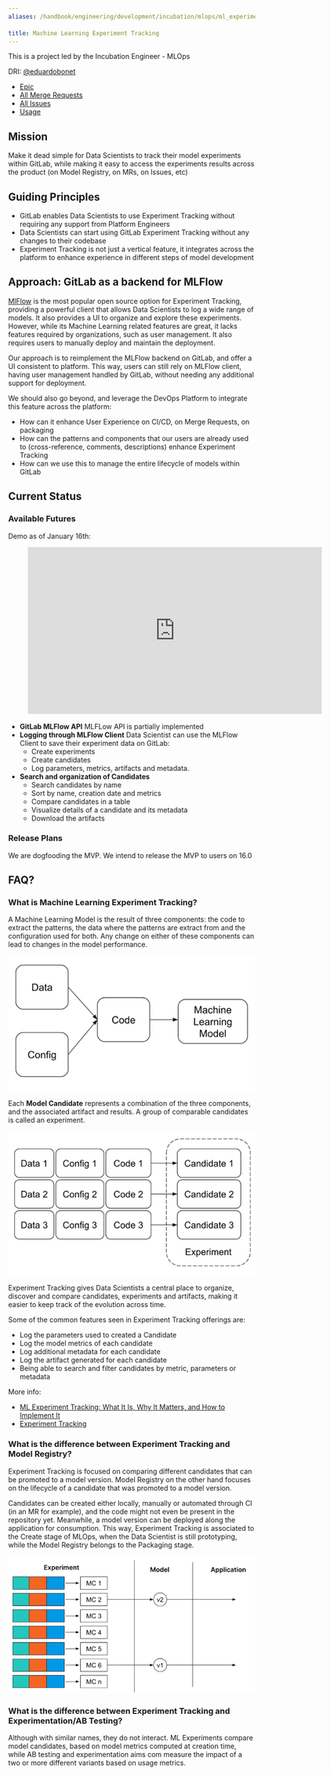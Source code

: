 ```yaml
---
aliases: /handbook/engineering/development/incubation/mlops/ml_experiment_tracking.html

title: Machine Learning Experiment Tracking
---
```


This is a project led by the Incubation Engineer - MLOps

DRI: [@eduardobonet](https://gitlab.com/eduardobonet)

- [Epic](https://gitlab.com/groups/gitlab-org/-/epics/8560)
- [All Merge Requests](https://gitlab.com/gitlab-org/gitlab/-/merge_requests?scope=all&state=opened&label_name[]=Model%20Experiments)
- [All Issues](https://gitlab.com/gitlab-org/gitlab/-/issues/?label_name%5B%5D=Model%20Experiments)
- [Usage](https://gitlab.com/gitlab-data/tableau/-/issues/323)

## Mission

Make it dead simple for Data Scientists to track their model experiments within GitLab, while making it easy to access
the experiments results across the product (on Model Registry, on MRs, on Issues, etc)

## Guiding Principles

* GitLab enables Data Scientists to use Experiment Tracking without requiring any support from Platform Engineers
* Data Scientists can start using GitLab Experiment Tracking without any changes to their codebase
* Experiment Tracking is not just a vertical feature, it integrates across the platform to enhance experience in different steps of model development

## Approach: GitLab as a backend for MLFlow

[MlFlow](https://mlflow.org/docs/latest/tracking.html) is the most popular open source option for Experiment Tracking, providing 
a powerful client that allows Data Scientists to log a wide range of models. It also provides a UI to organize and 
explore these experiments. However, while its Machine Learning related features are great, it lacks features required by 
organizations, such as user management. It also requires users to manually deploy and maintain the deployment.

Our approach is to reimplement the MLFlow backend on GitLab, and offer a UI consistent to platform. This way, users can 
still rely on MLFlow client, having user management handled by GitLab, without needing any additional support for 
deployment.

We should also go beyond, and leverage the DevOps Platform to integrate this feature across the platform:
- How can it enhance User Experience on CI/CD, on Merge Requests, on packaging
- How can the patterns and components that our users are already used to (cross-reference, comments, descriptions) enhance Experiment Tracking
- How can we use this to manage the entire lifecycle of models within GitLab

## Current Status

### Available Futures

Demo as of January 16th:


<figure class="video_container">
  <iframe width="600" height="340" src="https://www.youtube.com/embed/uxweU4zT40?controls=0"  frameborder="0" allowfullscreen></iframe>
</figure>

- **GitLab MLFlow API** MLFLow API is partially implemented
- **Logging through MLFlow Client** Data Scientist can use the MLFlow Client to save their experiment data on GitLab: 
  - Create experiments
  - Create candidates
  - Log parameters, metrics, artifacts and metadata.
- **Search and organization of Candidates** 
  - Search candidates by name
  - Sort by name, creation date and metrics
  - Compare candidates in a table
  - Visualize details of a candidate and its metadata
  - Download the artifacts

### Release Plans

We are dogfooding the MVP. We intend to release the MVP to users on 16.0

## FAQ?

### What is Machine Learning Experiment Tracking?

A Machine Learning Model is the result of three components: the code to extract the patterns, the data where the patterns are
extract from and the configuration used for both. Any change on either of these components can lead to changes in the model 
performance.

![ML Components](img/ml_components.png)

Each **Model Candidate** represents a combination of the three components, and the associated artifact and results. A group
of comparable candidates is called an experiment.

![Experiment](img/experiment.png)

Experiment Tracking gives Data Scientists a central place to organize, discover and compare candidates, experiments 
and artifacts, making it easier to keep track of the evolution across time. 

Some of the common features seen in Experiment Tracking offerings are:
- Log the parameters used to created a Candidate
- Log the model metrics of each candidate
- Log additional metadata for each candidate
- Log the artifact generated for each candidate
- Being able to search and filter candidates by metric, parameters or metadata

More info: 
- [ML Experiment Tracking: What It Is, Why It Matters, and How to Implement It](https://neptune.ai/blog/ml-experiment-tracking)
- [Experiment Tracking](https://madewithml.com/courses/mlops/experiment-tracking/)

### What is the difference between Experiment Tracking and Model Registry?

Experiment Tracking is focused on comparing different candidates that can be promoted to a model version. Model Registry
on the other hand focuses on the lifecycle of a candidate that was promoted to a model version.

Candidates can be created either locally, manually or automated through CI (in an MR for example), 
and the code might not even be present in the repository yet. Meanwhile, a model version can be deployed along the application for consumption. 
This way, Experiment Tracking is associated to the Create stage of MLOps, when the Data Scientist is still prototyping, 
while the Model Registry belongs to the Packaging stage.

![Experiment Tracking vs Model Registry](img/exptracking_vs_model_registry.png)

### What is the difference between Experiment Tracking and Experimentation/AB Testing?

Although with similar names, they do not interact. ML Experiments compare model candidates, based on model metrics computed at 
creation time, while AB testing and experimentation aims com measure the impact of a two or more different variants based on usage
metrics.




 


